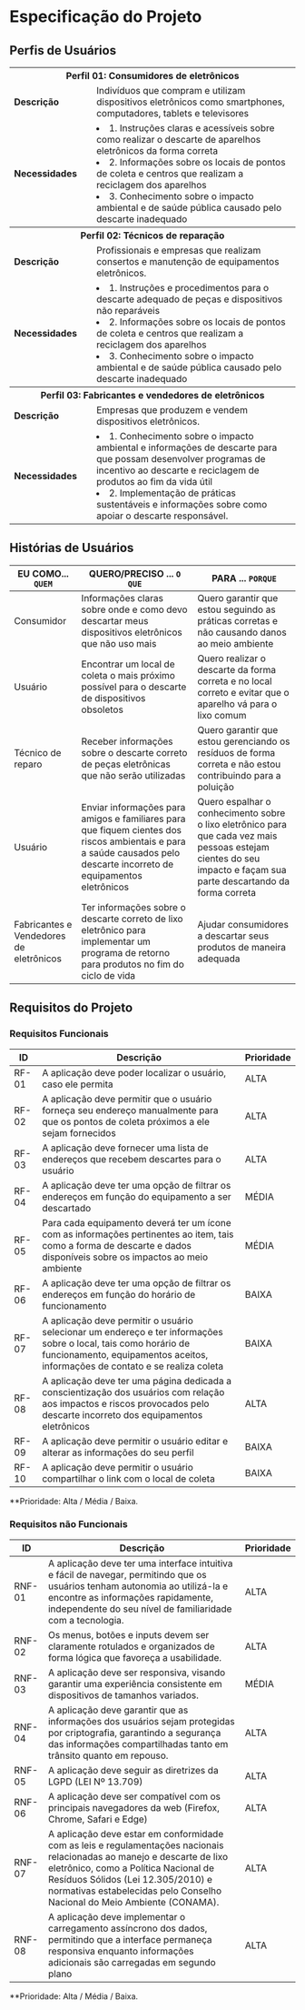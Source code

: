 # Especificação do Projeto

## Perfis de Usuários

<table>
<tbody>
<!-- Perfil 1 -->
<tr align=center>
<th colspan="2">Perfil 01: Consumidores de eletrônicos </th>
</tr>
<tr>
<td width="150px"><b>Descrição</b></td>
<td width="600px">Indivíduos que compram e utilizam dispositivos eletrônicos como 
smartphones, computadores, tablets e televisores</td>
</tr>
<tr>
<td><b>Necessidades</b></td>
<td>
<li>1. Instruções claras e acessíveis sobre como realizar o descarte de 
aparelhos eletrônicos da forma correta
</li>
<li>2. Informações sobre os locais de pontos de coleta e centros que 
realizam a reciclagem dos aparelhos
</li>
<li>3. Conhecimento sobre o impacto ambiental e de saúde pública 
causado pelo descarte inadequado
</li>
</td>
</tr>
<!-- Perfil 2 -->
<tr align=center>
<th colspan="2">Perfil 02: Técnicos de reparação</th>
</tr>
<tr>
<td width="150px"><b>Descrição</b></td>
<td width="600px">Profissionais e empresas que realizam consertos e manutenção de 
equipamentos eletrônicos.</td>
</tr>
<tr>
<td><b>Necessidades</b></td>
<td>
<li>1. Instruções e procedimentos para o descarte adequado de peças 
e dispositivos não reparáveis
</li>
<li>2. Informações sobre os locais de pontos de coleta e centros que 
realizam a reciclagem dos aparelhos
</li>
<li>3. Conhecimento sobre o impacto ambiental e de saúde pública 
causado pelo descarte inadequado
</li>
</td>
</tr>

<!-- Perfil 3 -->
<tr align=center>
<th colspan="2">Perfil 03: Fabricantes e vendedores de eletrônicos</th>
</tr>
<tr>
<td width="150px"><b>Descrição</b></td>
<td width="600px">Empresas que produzem e vendem dispositivos eletrônicos.</td>
</tr>
<tr>
<td><b>Necessidades</b></td>
<td>
<li>1. Conhecimento sobre o impacto ambiental e informações de 
descarte para que possam desenvolver programas de incentivo 
ao descarte e reciclagem de produtos ao fim da vida útil

</li>
<li>2. Implementação de práticas sustentáveis e informações sobre 
como apoiar o descarte responsável.
</li>

</td>
</tr>
</tbody>
</table>

## Histórias de Usuários

| EU COMO... `QUEM` | QUERO/PRECISO ... `O QUE` | PARA ... `PORQUE` |
| ----------------- | ------------------------- | ----------------- |
| Consumidor              | Informações claras sobre onde e como devo descartar meus dispositivos eletrônicos que não uso mais | Quero garantir que estou seguindo as práticas corretas e não causando danos ao meio ambiente       |
| Usuário               | Encontrar um local de coleta o mais próximo possível para o descarte de dispositivos obsoletos                       | Quero realizar o descarte da forma correta e no local correto e evitar que o aparelho vá para o lixo comum |
| Técnico de reparo     | Receber informações sobre o descarte correto de peças eletrônicas que não serão utilizadas| Quero garantir que estou gerenciando os resíduos de forma correta e não estou contribuindo para a poluição |
| Usuário               | Enviar informações para amigos e familiares para que fiquem cientes dos riscos ambientais e para a saúde causados pelo descarte incorreto de equipamentos eletrônicos | Quero espalhar o conhecimento sobre o lixo eletrônico para que cada vez mais pessoas estejam cientes do seu impacto e façam sua parte descartando da forma correta|
| Fabricantes e Vendedores de eletrônicos| Ter informações sobre o descarte correto de lixo eletrônico para implementar um programa de retorno para produtos no fim do ciclo de vida | Ajudar consumidores a descartar seus produtos de maneira adequada |


## Requisitos do Projeto

### Requisitos Funcionais

| ID      | Descrição | Prioridade |
| -----   | --------- | ---------- |
| RF-01   | A aplicação deve poder localizar o usuário, caso ele permita       |  ALTA        |
| RF-02   | A aplicação deve permitir que o usuário forneça seu endereço manualmente para que os pontos de coleta próximos a ele sejam fornecidos | ALTA |
| RF-03   | A aplicação deve fornecer uma lista de endereços que recebem descartes para o usuário       | ALTA        |
| RF-04   | A aplicação deve ter uma opção de filtrar os endereços em função do equipamento a ser descartado       | MÉDIA        |
| RF-05   | Para cada equipamento deverá ter um ícone com as informações pertinentes ao item, tais como a forma de descarte e dados disponíveis sobre os impactos ao meio ambiente | MÉDIA |
| RF-06   | A aplicação deve ter uma opção de filtrar os endereços em função do horário de funcionamento       | BAIXA  |
| RF-07   |  A aplicação deve permitir o usuário selecionar um endereço e ter informações sobre o local, tais como horário de funcionamento, equipamentos aceitos, informações de contato e se realiza coleta   | BAIXA        |
| RF-08   |  A aplicação deve ter uma página dedicada a conscientização dos usuários com relação aos impactos e riscos provocados pelo descarte incorreto dos equipamentos eletrônicos | ALTA        |
| RF-09   |  A aplicação deve permitir o usuário editar e alterar as informações do seu perfil       | BAIXA        |
| RF-10   |  A aplicação deve permitir o usuário compartilhar o link com o local de coleta | BAIXA        |

\*\*Prioridade: Alta / Média / Baixa.

### Requisitos não Funcionais

| ID     | Descrição | Prioridade |
| ------ | --------- | ---------- |
| RNF-01 | A aplicação deve ter uma interface intuitiva e fácil de navegar, permitindo que os usuários tenham autonomia ao utilizá-la e encontre as informações rapidamente, independente do seu nível de familiaridade com a tecnologia.       | ALTA        |
| RNF-02 |  Os menus, botões e inputs devem ser claramente rotulados e organizados de forma lógica que favoreça a usabilidade.       | ALTA        |
| RNF-03 |  A aplicação deve ser responsiva, visando garantir uma experiência consistente em dispositivos de tamanhos variados.       | MÉDIA        |
| RNF-04 | A aplicação deve garantir que as informações dos usuários sejam protegidas por criptografia, garantindo a segurança das informações compartilhadas tanto em trânsito quanto em repouso.| ALTA |
| RNF-05 | A aplicação deve seguir as diretrizes da LGPD (LEI Nº 13.709)       | ALTA        |
| RNF-06 | A aplicação deve ser compatível com os principais navegadores da web (Firefox, Chrome, Safari e Edge)        | ALTA        |
| RNF-07 | A aplicação deve estar em conformidade com as leis e regulamentações nacionais relacionadas ao manejo e descarte de lixo eletrônico, como a Política Nacional de Resíduos Sólidos (Lei 12.305/2010) e normativas estabelecidas pelo Conselho Nacional do Meio Ambiente (CONAMA). | ALTA        |
| RNF-08 | A aplicação deve implementar o carregamento assíncrono dos dados, permitindo que a interface permaneça responsiva enquanto informações adicionais são carregadas em segundo plano       | ALTA        |


\*\*Prioridade: Alta / Média / Baixa.
